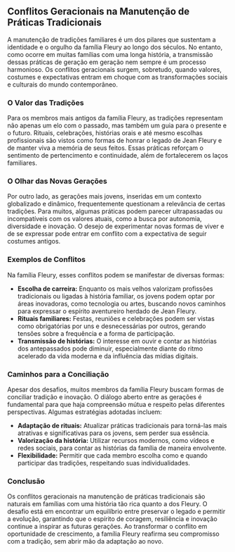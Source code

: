 ## Conflitos Geracionais na Manutenção de Práticas Tradicionais

A manutenção de tradições familiares é um dos pilares que sustentam a identidade e o orgulho da família Fleury ao longo dos séculos. No entanto, como ocorre em muitas famílias com uma longa história, a transmissão dessas práticas de geração em geração nem sempre é um processo harmonioso. Os conflitos geracionais surgem, sobretudo, quando valores, costumes e expectativas entram em choque com as transformações sociais e culturais do mundo contemporâneo.

### O Valor das Tradições

Para os membros mais antigos da família Fleury, as tradições representam não apenas um elo com o passado, mas também um guia para o presente e o futuro. Rituais, celebrações, histórias orais e até mesmo escolhas profissionais são vistos como formas de honrar o legado de Jean Fleury e de manter viva a memória de seus feitos. Essas práticas reforçam o sentimento de pertencimento e continuidade, além de fortalecerem os laços familiares.

### O Olhar das Novas Gerações

Por outro lado, as gerações mais jovens, inseridas em um contexto globalizado e dinâmico, frequentemente questionam a relevância de certas tradições. Para muitos, algumas práticas podem parecer ultrapassadas ou incompatíveis com os valores atuais, como a busca por autonomia, diversidade e inovação. O desejo de experimentar novas formas de viver e de se expressar pode entrar em conflito com a expectativa de seguir costumes antigos.

### Exemplos de Conflitos

Na família Fleury, esses conflitos podem se manifestar de diversas formas:

- **Escolha de carreira:** Enquanto os mais velhos valorizam profissões tradicionais ou ligadas à história familiar, os jovens podem optar por áreas inovadoras, como tecnologia ou artes, buscando novos caminhos para expressar o espírito aventureiro herdado de Jean Fleury.
- **Rituais familiares:** Festas, reuniões e celebrações podem ser vistas como obrigatórias por uns e desnecessárias por outros, gerando tensões sobre a frequência e a forma de participação.
- **Transmissão de histórias:** O interesse em ouvir e contar as histórias dos antepassados pode diminuir, especialmente diante do ritmo acelerado da vida moderna e da influência das mídias digitais.

### Caminhos para a Conciliação

Apesar dos desafios, muitos membros da família Fleury buscam formas de conciliar tradição e inovação. O diálogo aberto entre as gerações é fundamental para que haja compreensão mútua e respeito pelas diferentes perspectivas. Algumas estratégias adotadas incluem:

- **Adaptação de rituais:** Atualizar práticas tradicionais para torná-las mais atrativas e significativas para os jovens, sem perder sua essência.
- **Valorização da história:** Utilizar recursos modernos, como vídeos e redes sociais, para contar as histórias da família de maneira envolvente.
- **Flexibilidade:** Permitir que cada membro escolha como e quando participar das tradições, respeitando suas individualidades.

### Conclusão

Os conflitos geracionais na manutenção de práticas tradicionais são naturais em famílias com uma história tão rica quanto a dos Fleury. O desafio está em encontrar um equilíbrio entre preservar o legado e permitir a evolução, garantindo que o espírito de coragem, resiliência e inovação continue a inspirar as futuras gerações. Ao transformar o conflito em oportunidade de crescimento, a família Fleury reafirma seu compromisso com a tradição, sem abrir mão da adaptação ao novo.